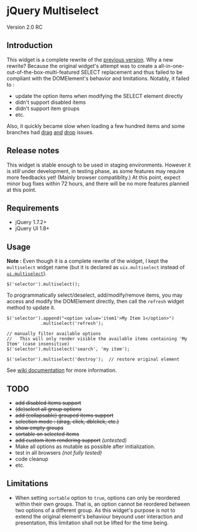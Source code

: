 jQuery Multiselect
==================
Version 2.0 RC

Introduction
------------

This widget is a complete rewrite of the [previous version](https://github.com/michael/multiselect). Why a new rewrite? Because the original widget's attempt was to create a all-in-one-out-of-the-box-multi-featured SELECT replacement and thus failed to be compliant with the DOMElement's behavior and limitations. Notably, it failed to :

* update the option items when modifying the SELECT element directly
* didn't support disabled items
* didn't support item groups
* etc.

Also, it quickly became slow when loading a few hundred items and some branches had [drag](https://github.com/michael/multiselect/issues/91) [and](https://github.com/michael/multiselect/issues/124) [drop](https://github.com/michael/multiselect/issues/8) issues.

Release notes
-------------

This widget is stable enough to be used in staging environments. However it is *still* under development, in testing phase, as some features may require more feedbacks yet! (Mainly browser compatiblity.) At this point, expect minor bug fixes within 72 hours, and there will be no more features planned at this point.

Requirements
------------

* jQuery 1.7.2+
* jQuery UI 1.8+

Usage
-----

**Note :** Even though it is a complete rewrite of the widget, I kept the `multiselect` widget name (but it is declared as `uix.multiselect` instead of [`ui.multiselect`](http://ajpiano.com/widgetfactory/#slide22)).

    $('selector').multiselect();

To programmatically select/deselect, add/modify/remove items, you may access and modify the DOMElement directly, then call the `refresh` widget method to update it.

    $('selector').append("<option value='item1'>My Item 1</option>")
                 .multiselect('refresh');

    // manually filter available options
    //   This will only render visible the available items containing 'My Item' (case insensitive)
    $('selector').multiselect('search', 'my item');

    $('selector').multiselect('destroy');  // restore original element

See [wiki documentation](https://github.com/yanickrochon/jquery.multiselect-2/wiki) for more information.


TODO
----

* <del>add disabled items support</del>
* <del>(de)select all group options</del>
* <del>add (collapsable) grouped items support</del>
* <del>selection mode : (drag, click, dblclick, etc.)</del>
* <del>show empty groups</del>
* <del>sortable on selected items</del>
* <del>add custom item rendering support</del> *(untested)*
* Make all options as mutable as possible after initialization.
* test in all browsers *(not fully tested)*
* code cleanup
* etc.


Limitations
-----------

* When setting `sortable` option to `true`, options can only be reordered within their own groups. That is, an option cannot be
  reordered between two options of a different group. As this widget's purpose is not to extend the original element's behaviour
  beyound user interaction and presentation, this limitation shall not be lifted for the time being.
